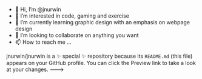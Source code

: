 - 👋 Hi, I’m @jnurwin
- 👀 I’m interested in code, gaming and exercise 
- 🌱 I’m currently learning graphic design with an emphasis on webpage design
- 💞️ I’m looking to collaborate on anything you want
- 📫 How to reach me ...

jnurwin/jnurwin is a ✨ special ✨ repository because its `README.md` (this file) appears on your GitHub profile.
You can click the Preview link to take a look at your changes.
--->
